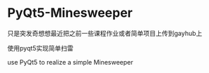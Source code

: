 # PyQt5-Minesweeper

只是突发奇想想最近把之前一些课程作业或者简单项目上传到gayhub上

使用pyqt5实现简单扫雷

use PyQt5 to realize a simple Minesweeper



